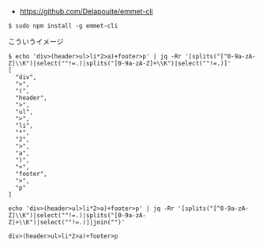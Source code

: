 - https://github.com/Delapouite/emmet-cli
```
$ sudo npm install -g emmet-cli
```

こういうイメージ

```
$ echo 'div>(header>ul>li*2>a)+footer>p' | jq -Rr '[splits("[^0-9a-zA-Z]\\K")|select(""!=.)|splits("[0-9a-zA-Z]+\\K")|select(""!=.)]'
[
  "div",
  ">",
  "(",
  "header",
  ">",
  "ul",
  ">",
  "li",
  "*",
  "2",
  ">",
  "a",
  ")",
  "+",
  "footer",
  ">",
  "p"
]
```



```
echo 'div>(header>ul>li*2>a)+footer>p' | jq -Rr '[splits("[^0-9a-zA-Z]\\K")|select(""!=.)|splits("[0-9a-zA-Z]+\\K")|select(""!=.)]|join("")'
```


```
div>(header>ul>li*2>a)+footer>p
```
